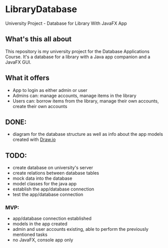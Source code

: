 # LibraryDatabase
University Project - Database for Library With JavaFX App

## What's this all about
This repository is my university project for the Database Applications Course. It's a database for a library with a Java app companion and a JavaFX GUI.

## What it offers
- App to login as either admin or user
- Admins can: manage accounts, manage items in the library
- Users can: borrow items from the library, manage their own accounts, create their own accounts

## DONE: 
- diagram for the database structure as well as info about the app models created with [Draw.io](draw.io)
## TODO:
- create database on university's server
- create relations between database tables 
- mock data into the database
- model classes for the java app
- establish the app/database connection
- test the app/database connection
### MVP: 
- app/database connection established
- models in the app created
- admin and user accounts existing, able to perform the previously mentioned tasks
- no JavaFX, console app only
